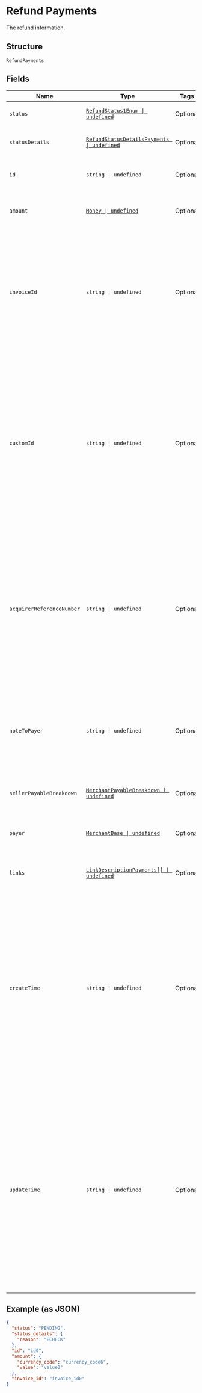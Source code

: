 
# Refund Payments

The refund information.

## Structure

`RefundPayments`

## Fields

| Name | Type | Tags | Description |
|  --- | --- | --- | --- |
| `status` | [`RefundStatus1Enum \| undefined`](../../doc/models/refund-status-1-enum.md) | Optional | The status of the refund. |
| `statusDetails` | [`RefundStatusDetailsPayments \| undefined`](../../doc/models/refund-status-details-payments.md) | Optional | The details of the refund status. |
| `id` | `string \| undefined` | Optional | The PayPal-generated ID for the refund. |
| `amount` | [`Money \| undefined`](../../doc/models/money.md) | Optional | The amount that the payee refunded to the payer. |
| `invoiceId` | `string \| undefined` | Optional | The API caller-provided external invoice number for this order. Appears in both the payer's transaction history and the emails that the payer receives. |
| `customId` | `string \| undefined` | Optional | The API caller-provided external ID. Used to reconcile API caller-initiated transactions with PayPal transactions. Appears in transaction and settlement reports.<br>**Constraints**: *Minimum Length*: `1`, *Maximum Length*: `127`, *Pattern*: `^[A-Za-z0-9-_.,]*$` |
| `acquirerReferenceNumber` | `string \| undefined` | Optional | Reference ID issued for the card transaction. This ID can be used to track the transaction across processors, card brands and issuing banks.<br>**Constraints**: *Minimum Length*: `1`, *Maximum Length*: `36`, *Pattern*: `^[a-zA-Z0-9]+$` |
| `noteToPayer` | `string \| undefined` | Optional | The reason for the refund. Appears in both the payer's transaction history and the emails that the payer receives. |
| `sellerPayableBreakdown` | [`MerchantPayableBreakdown \| undefined`](../../doc/models/merchant-payable-breakdown.md) | Optional | The breakdown of the refund. |
| `payer` | [`MerchantBase \| undefined`](../../doc/models/merchant-base.md) | Optional | The details associated with the merchant for this transaction. |
| `links` | [`LinkDescriptionPayments[] \| undefined`](../../doc/models/link-description-payments.md) | Optional | An array of related [HATEOAS links](/docs/api/reference/api-responses/#hateoas-links). |
| `createTime` | `string \| undefined` | Optional | The date and time when the transaction occurred, in [Internet date and time format](https://tools.ietf.org/html/rfc3339#section-5.6).<br>**Constraints**: *Minimum Length*: `20`, *Maximum Length*: `64`, *Pattern*: `^[0-9]{4}-(0[1-9]\|1[0-2])-(0[1-9]\|[1-2][0-9]\|3[0-1])[T,t]([0-1][0-9]\|2[0-3]):[0-5][0-9]:([0-5][0-9]\|60)([.][0-9]+)?([Zz]\|[+-][0-9]{2}:[0-9]{2})$` |
| `updateTime` | `string \| undefined` | Optional | The date and time when the transaction was last updated, in [Internet date and time format](https://tools.ietf.org/html/rfc3339#section-5.6).<br>**Constraints**: *Minimum Length*: `20`, *Maximum Length*: `64`, *Pattern*: `^[0-9]{4}-(0[1-9]\|1[0-2])-(0[1-9]\|[1-2][0-9]\|3[0-1])[T,t]([0-1][0-9]\|2[0-3]):[0-5][0-9]:([0-5][0-9]\|60)([.][0-9]+)?([Zz]\|[+-][0-9]{2}:[0-9]{2})$` |

## Example (as JSON)

```json
{
  "status": "PENDING",
  "status_details": {
    "reason": "ECHECK"
  },
  "id": "id0",
  "amount": {
    "currency_code": "currency_code6",
    "value": "value0"
  },
  "invoice_id": "invoice_id0"
}
```

